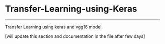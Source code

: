 # Transfer-Learning-using-Keras

-------------------------------

Transfer Learning using keras and vgg16 model. 

[will update this section and documentation in the file after few days]
